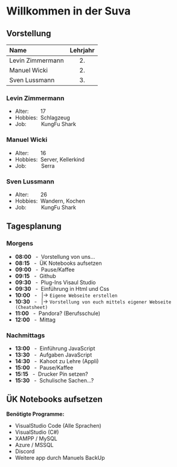 # Willkommen in der Suva

## **Vorstellung**

| Name             | Lehrjahr |
|:-----------------|:--------:|
| Levin Zimmermann |    2.    |
| Manuel Wicki     |    2.    |
| Sven Lussmann    |    3.    |


### Levin Zimmermann

- Alter: &nbsp;&nbsp;&nbsp;&nbsp;&nbsp;&nbsp; 17
- Hobbies: &nbsp;Schlagzeug
- Job: &nbsp;&nbsp;&nbsp;&nbsp;&nbsp;&nbsp;&nbsp;&nbsp;&nbsp;KungFu Shark

### Manuel Wicki

- Alter: &nbsp;&nbsp;&nbsp;&nbsp;&nbsp;&nbsp; 16
- Hobbies: &nbsp;Server, Kellerkind
- Job: &nbsp;&nbsp;&nbsp;&nbsp;&nbsp;&nbsp;&nbsp;&nbsp;&nbsp;Serra

### Sven Lussmann

- Alter: &nbsp;&nbsp;&nbsp;&nbsp;&nbsp;&nbsp; 26
- Hobbies: &nbsp;Wandern, Kochen
- Job: &nbsp;&nbsp;&nbsp;&nbsp;&nbsp;&nbsp;&nbsp;&nbsp;&nbsp;KungFu Shark

## **Tagesplanung**

### **Morgens**
- **08:00** &nbsp;&nbsp;-&nbsp; Vorstellung von uns...
- **08:15** &nbsp;&nbsp;-&nbsp; ÜK Notebooks aufsetzen
- **09:00** &nbsp;&nbsp;-&nbsp; Pause/Kaffee
- **09:15** &nbsp;&nbsp;-&nbsp; Github
- **09:30** &nbsp;&nbsp;-&nbsp; Plug-Ins Visaul Studio
- **09:30** &nbsp;&nbsp;-&nbsp;&nbsp;Einführung in Html und Css
- **10:00** &nbsp;&nbsp;-&nbsp;&nbsp;   |-> `Eigene Webseite erstellen`
- **10:30** &nbsp;&nbsp;-&nbsp;&nbsp;   |-> `Vorstellung von euch mittels eigener Webseite (Cheatsheet)`
- **11:00** &nbsp;&nbsp;-&nbsp; Pandora? (Berufsschule)
- **12:00** &nbsp;&nbsp;-&nbsp; Mittag

### **Nachmittags**
- **13:00** &nbsp;&nbsp;-&nbsp; Einführung JavaScript
- **13:30** &nbsp;&nbsp;-&nbsp; Aufgaben JavaScript
- **14:30** &nbsp;&nbsp;-&nbsp; Kahoot zu Lehre (Appli)
- **15:00** &nbsp;&nbsp;-&nbsp; Pause/Kaffee
- **15:15** &nbsp;&nbsp;-&nbsp; Drucker Pin setzen?
- **15:30** &nbsp;&nbsp;-&nbsp; Schulische Sachen...?

## **ÜK Notebooks aufsetzen**
**Benötigte Programme:**
- VisualStudio Code (Alle Sprachen)
- VisualStudio (C#)
- XAMPP / MySQL
- Azure / MSSQL
- Discord
- Weitere app durch Manuels BackUp
